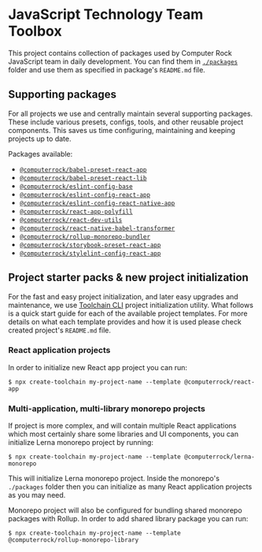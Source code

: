 # JavaScript Technology Team Toolbox

This project contains collection of packages used by Computer Rock JavaScript team in daily development. You can find 
them in [`./packages`](./packages) folder and use them as specified in package's `README.md` file.

## Supporting packages

For all projects we use and centrally maintain several supporting packages. These include various presets, configs, 
tools, and other reusable project components. This saves us time configuring, maintaining and keeping projects up to date. 

Packages available: 

* [`@computerrock/babel-preset-react-app`](https://www.npmjs.com/package/@computerrock/babel-preset-react-app)
* [`@computerrock/babel-preset-react-lib`](https://www.npmjs.com/package/@computerrock/babel-preset-react-lib)
* [`@computerrock/eslint-config-base`](https://www.npmjs.com/package/@computerrock/eslint-config-base)
* [`@computerrock/eslint-config-react-app`](https://www.npmjs.com/package/@computerrock/eslint-config-react-app)
* [`@computerrock/eslint-config-react-native-app`](https://www.npmjs.com/package/@computerrock/eslint-config-react-native-app)
* [`@computerrock/react-app-polyfill`](https://www.npmjs.com/package/@computerrock/react-app-polyfill)
* [`@computerrock/react-dev-utils`](https://www.npmjs.com/package/@computerrock/react-dev-utils)
* [`@computerrock/react-native-babel-transformer`](https://www.npmjs.com/package/@computerrock/react-native-babel-transformer)
* [`@computerrock/rollup-monorepo-bundler`](https://www.npmjs.com/package/@computerrock/rollup-monorepo-bundler)
* [`@computerrock/storybook-preset-react-app`](https://www.npmjs.com/package/@computerrock/storybook-preset-react-app)
* [`@computerrock/stylelint-config-react-app`](https://www.npmjs.com/package/@computerrock/stylelint-config-react-app)

## Project starter packs & new project initialization

For the fast and easy project initialization, and later easy upgrades and maintenance, we use 
[Toolchain CLI](https://github.com/Toolchain-JS/create-toolchain) project initialization utility. What follows is a 
quick start guide for each of the available project templates. For more details on what each template provides and how 
it is used please check created project's `README.md` file. 

### React application projects

In order to initialize new React app project you can run: 

```shell
$ npx create-toolchain my-project-name --template @computerrock/react-app
```

### Multi-application, multi-library monorepo projects

If project is more complex, and will contain multiple React applications which most certainly share some libraries and 
UI components, you can initialize Lerna monorepo project by running:

```shell
$ npx create-toolchain my-project-name --template @computerrock/lerna-monorepo
```

This will initialize Lerna monorepo project. Inside the monorepo's `./packages` folder then you can initialize as many 
React application projects as you may need.

Monorepo project will also be configured for bundling shared monorepo packages with Rollup. In order to add shared 
library package you can run:

```shell
$ npx create-toolchain my-project-name --template @computerrock/rollup-monorepo-library
```
